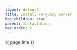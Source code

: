 ```yaml
---
layout: default
title: Install Forguncy Server
has_children: true
parent: Installation
nav_order: 2
---
```


{{ page.title }}

